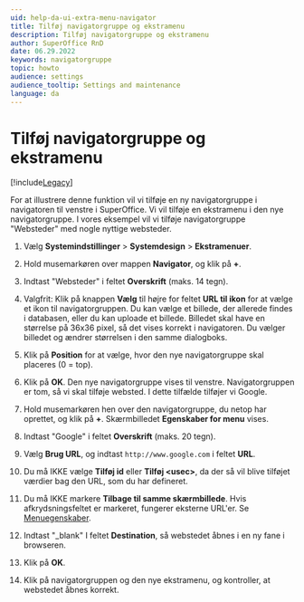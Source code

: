 ```yaml
---
uid: help-da-ui-extra-menu-navigator
title: Tilføj navigatorgruppe og ekstramenu
description: Tilføj navigatorgruppe og ekstramenu
author: SuperOffice RnD
date: 06.29.2022
keywords: navigatorgruppe
topic: howto
audience: settings
audience_tooltip: Settings and maintenance
language: da
---
```


# Tilføj navigatorgruppe og ekstramenu

[!include[Legacy](../includes/legacy-extra-menus.md)]

For at illustrere denne funktion vil vi tilføje en ny navigatorgruppe i navigatoren til venstre i SuperOffice. Vi vil tilføje en ekstramenu i den nye navigatorgruppe. I vores eksempel vil vi tilføje navigatorgruppe "Websteder" med nogle nyttige websteder.

1. Vælg <i class="ph ph-list" aria-label="Main menu"></i> **Systemindstillinger** > **Systemdesign** > **Ekstramenuer**.

2. Hold musemarkøren over mappen **Navigator**, og klik på **+**.

3. Indtast "Websteder" i feltet **Overskrift** (maks. 14 tegn).

4. Valgfrit: Klik på knappen **Vælg** til højre for feltet **URL til ikon** for at vælge et ikon til navigatorgruppen. Du kan vælge et billede, der allerede findes i databasen, eller du kan uploade et billede. Billedet skal have en størrelse på 36x36 pixel, så det vises korrekt i navigatoren. Du vælger billedet og ændrer størrelsen i den samme dialogboks.

5. Klik på **Position** for at vælge, hvor den nye navigatorgruppe skal placeres (0 = top).

6. Klik på **OK**. Den nye navigatorgruppe vises til venstre. Navigatorgruppen er tom, så vi skal tilføje websted. I dette tilfælde tilføjer vi Google.

7. Hold musemarkøren hen over den navigatorgruppe, du netop har oprettet, og klik på **+**. Skærmbilledet **Egenskaber for menu** vises.

8. Indtast "Google" i feltet **Overskrift** (maks. 20 tegn).

9. Vælg **Brug URL**, og indtast `http://www.google.com` i feltet **URL**.

10. Du må IKKE vælge **Tilføj id** eller **Tilføj &lt;usec&gt;**, da der så vil blive tilføjet værdier bag den URL, som du har defineret.

11. Du må IKKE markere **Tilbage til samme skærmbillede**. Hvis afkrydsningsfeltet er markeret, fungerer eksterne URL'er. Se [Menuegenskaber][1].

12. Indtast "_blank" I feltet **Destination**, så webstedet åbnes i en ny fane i browseren.

13. Klik på **OK**.

14. Klik på navigatorgruppen og den nye ekstramenu, og kontroller, at webstedet åbnes korrekt.

<!-- Referenced links -->
[1]: properties.md
